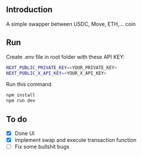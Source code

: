 ## Introduction
A simple swapper between USDC, Move, ETH,... coin

## Run
Create .env file in root folder with these API KEY:
```bash
NEXT_PUBLIC_PRIVATE_KEY=<YOUR_PRIVATE_KEY>
NEXT_PUBLIC_X_API_KEY=<YOUR_X_API_KEY>
```
Run this command
```bash
npm install
npm run dev
```

## To do
- [X] Done UI
- [X] Implement swap and execute transaction function
- [ ] Fix some bullshit bugs
